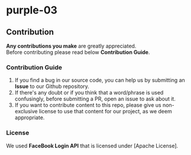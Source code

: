 # purple-03
## Contribution

  **Any contributions you make** are greatly appreciated.  
  Before contributing please read below **Contribution Guide**.    

### Contribution Guide

1. If you find a bug in our source code, you can help us by submitting an **Issue** to our Github repository.
2. If there's any doubt or if you think that a word/phrase is used confusingly, before submitting a PR, open an issue to ask about it. 
3. If you want to contribute content to this repo, please give us non-exclusive license to use that content for our project, as we deem appropriate.


### License

We used **FaceBook Login API** that is licensed under [Apache License].
